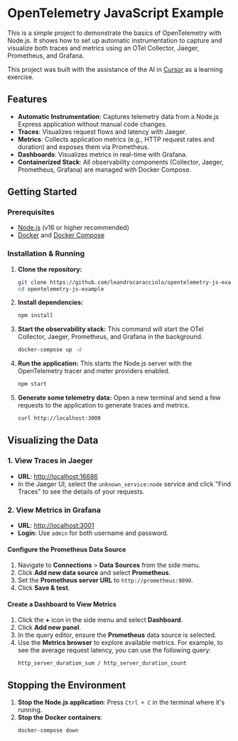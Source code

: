 # OpenTelemetry JavaScript Example

This is a simple project to demonstrate the basics of OpenTelemetry with Node.js. It shows how to set up automatic instrumentation to capture and visualize both traces and metrics using an OTel Collector, Jaeger, Prometheus, and Grafana.

This project was built with the assistance of the AI in [Cursor](https://cursor.sh/) as a learning exercise.

## Features

- **Automatic Instrumentation**: Captures telemetry data from a Node.js Express application without manual code changes.
- **Traces**: Visualizes request flows and latency with Jaeger.
- **Metrics**: Collects application metrics (e.g., HTTP request rates and duration) and exposes them via Prometheus.
- **Dashboards**: Visualizes metrics in real-time with Grafana.
- **Containerized Stack**: All observability components (Collector, Jaeger, Prometheus, Grafana) are managed with Docker Compose.

## Getting Started

### Prerequisites

- [Node.js](https://nodejs.org/) (v16 or higher recommended)
- [Docker](https://www.docker.com/) and [Docker Compose](https://docs.docker.com/compose/)

### Installation & Running

1.  **Clone the repository:**
    ```sh
    git clone https://github.com/leandrocaracciolo/opentelemetry-js-example.git
    cd opentelemetry-js-example
    ```

2.  **Install dependencies:**
    ```sh
    npm install
    ```

3.  **Start the observability stack:**
    This command will start the OTel Collector, Jaeger, Prometheus, and Grafana in the background.
    ```sh
    docker-compose up -d
    ```

4.  **Run the application:**
    This starts the Node.js server with the OpenTelemetry tracer and meter providers enabled.
    ```sh
    npm start
    ```

5.  **Generate some telemetry data:**
    Open a new terminal and send a few requests to the application to generate traces and metrics.
    ```sh
    curl http://localhost:3000
    ```

## Visualizing the Data

### 1. View Traces in Jaeger

-   **URL**: [http://localhost:16686](http://localhost:16686)
-   In the Jaeger UI, select the `unknown_service:node` service and click "Find Traces" to see the details of your requests.

### 2. View Metrics in Grafana

-   **URL**: [http://localhost:3001](http://localhost:3001)
-   **Login**: Use `admin` for both username and password.

#### Configure the Prometheus Data Source

1.  Navigate to **Connections** > **Data Sources** from the side menu.
2.  Click **Add new data source** and select **Prometheus**.
3.  Set the **Prometheus server URL** to `http://prometheus:9090`.
4.  Click **Save & test**.

#### Create a Dashboard to View Metrics

1.  Click the **+** icon in the side menu and select **Dashboard**.
2.  Click **Add new panel**.
3.  In the query editor, ensure the **Prometheus** data source is selected.
4.  Use the **Metrics browser** to explore available metrics. For example, to see the average request latency, you can use the following query:
    ```
    http_server_duration_sum / http_server_duration_count
    ```

## Stopping the Environment

1.  **Stop the Node.js application**: Press `Ctrl + C` in the terminal where it's running.
2.  **Stop the Docker containers**:
    ```sh
    docker-compose down
    ``` 